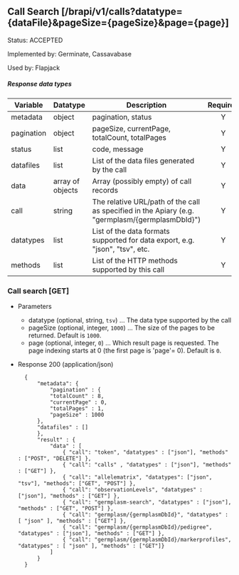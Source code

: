 ## Call Search [/brapi/v1/calls?datatype={dataFile}&pageSize={pageSize}&page={page}]

Status: ACCEPTED

Implemented by: Germinate, Cassavabase

Used by: Flapjack

##### Response data types
|Variable|Datatype|Description|Required|
|------|------|------|:-----:|
|metadata|object|pagination, status|Y|
|pagination|object|pageSize, currentPage, totalCount, totalPages|Y|
|status|list|code, message|Y|
|datafiles|list|List of the data files generated by the call|Y|
|data|array of objects|Array (possibly empty) of call records|Y|
|call|string|The relative URL/path of the call as specified in the Apiary (e.g. "germplasm/{germplasmDbId}")|Y|
|datatypes|list|List of the data formats supported for data export, e.g. "json", "tsv", etc.|Y|
|methods|list|List of the HTTP methods supported by this call|Y|

### Call search [GET]
+ Parameters
   + datatype (optional, string, `tsv`) ... The data type supported by the call
   + pageSize (optional, integer, `1000`) ... The size of the pages to be returned. Default is `1000`.
   + page (optional, integer, `0`) ... Which result page is requested. The page indexing starts at 0 (the first page is 'page'= 0). Default is `0`.
+ Response 200 (application/json)

        {
            "metadata": {
                "pagination" : {
                "totalCount" : 8,
                "currentPage" : 0,
                "totalPages" : 1,
                "pageSize" : 1000
            },
            "datafiles" : []
            },
            "result" : {
                "data" : [
                    { "call": "token", "datatypes" : ["json"], "methods" : ["POST", "DELETE"] },
                    { "call": "calls" , "datatypes" : ["json"], "methods" : ["GET"] },
                    { "call": "allelematrix", "datatypes": ["json", "tsv"], "methods": ["GET", "POST"] },
                    { "call": "observationLevels", "datatypes" : ["json"], "methods" : ["GET"] },
                    { "call": "germplasm-search", "datatypes" : ["json"], "methods" : ["GET", "POST"] },
                    { "call": "germplasm/{germplasmDbId}", "datatypes" : [ "json" ], "methods" : ["GET"] },      
                    { "call": "germplasm/{germplasmDbId}/pedigree", "datatypes" : ["json"], "methods" : ["GET"] },
                    { "call": "germplasm/{germplasmDbId}/markerprofiles", "datatypes" : [ "json" ], "methods" : ["GET"]}
                ]
            }
        }
